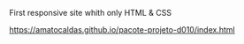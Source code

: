 First responsive site whith only HTML & CSS
 
https://amatocaldas.github.io/pacote-projeto-d010/index.html
